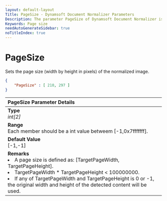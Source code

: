```yaml
---
layout: default-layout
Title: PageSize - Dynamsoft Document Normalizer Parameters
Description: The parameter PageSize of Dynamsoft Document Normalizer is XXX.
Keywords: Page size
needAutoGenerateSidebar: true
noTitleIndex: true
---
```


# PageSize

Sets the page size (width by height in pixels) of the normalized image.

```json
{
    "PageSize" : [ 210, 297 ]
}
```

| PageSize Parameter Details |
| :--------------- |
| **Type**<br><i>int[2]</i> |
| **Range**<br>Each member should be a int value betweem [-1,0x7fffffff]. |
| **Default Value**<br>[-1,-1] |
| **Remarks**<br><li>A page size is defined as: [TargetPageWidth, TargetPageHeight].<li>TargetPageWidth * TargetPageHeight < 100000000.<li>If any of TargetPageWidth and TargetPageHeight is 0 or -1, the original width and height of the detected content will be used. |

